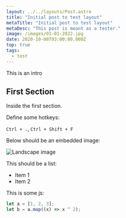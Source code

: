 ```yaml
---
layout: ../../layouts/Post.astro
title: "Initial post to test layout"
metaTitle: "Initial post to test layout"
metaDesc: "This post is meant as a tester."
image: /images/01-01-2022.jpg
date: 2020-10-08T03:00:00.000Z
top: true
tags:
  - test
---
```


This is an intro

## First Section

Inside the first section.

Define some hotkeys:

`Ctrl + .`, `Ctrl + Shift + F`

Below should be an embedded image:

![Landscape image](https://1.bp.blogspot.com/-YK_9wUCPEN0/WeZBLDOtd0I/AAAAAAAAIJs/KBzsMy2yt240stJ_J84cCK1MK0LzIDzeQCLcBGAs/s1600/Mandalas-tibetanos-para-pintar-8-1024x1024.jpg)

This should be a list:

- Item 1
- Item 2

This is some js:

```js
let a = [1, 2, 3];
let b = a.map((x) => x ^ 2);
```
